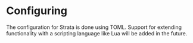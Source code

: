 # Configuring

The configuration for Strata is done using TOML. Support for extending functionality with a scripting language like Lua will be added in the future.
